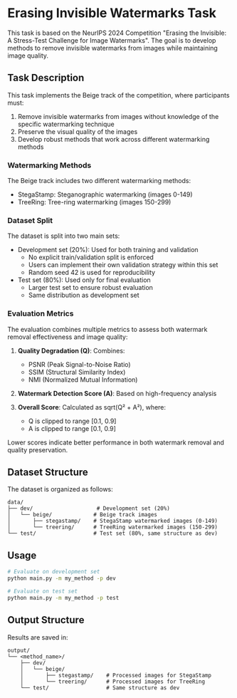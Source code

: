 # Erasing Invisible Watermarks Task

This task is based on the NeurIPS 2024 Competition "Erasing the Invisible: A Stress-Test Challenge for Image Watermarks". The goal is to develop methods to remove invisible watermarks from images while maintaining image quality.

## Task Description

This task implements the Beige track of the competition, where participants must:
1. Remove invisible watermarks from images without knowledge of the specific watermarking technique
2. Preserve the visual quality of the images
3. Develop robust methods that work across different watermarking methods

### Watermarking Methods
The Beige track includes two different watermarking methods:
- StegaStamp: Steganographic watermarking (images 0-149)
- TreeRing: Tree-ring watermarking (images 150-299)

### Dataset Split
The dataset is split into two main sets:
- Development set (20%): Used for both training and validation
  - No explicit train/validation split is enforced
  - Users can implement their own validation strategy within this set
  - Random seed 42 is used for reproducibility
- Test set (80%): Used only for final evaluation
  - Larger test set to ensure robust evaluation
  - Same distribution as development set

### Evaluation Metrics
The evaluation combines multiple metrics to assess both watermark removal effectiveness and image quality:

1. **Quality Degradation (Q)**: Combines:
   - PSNR (Peak Signal-to-Noise Ratio)
   - SSIM (Structural Similarity Index)
   - NMI (Normalized Mutual Information)

2. **Watermark Detection Score (A)**: Based on high-frequency analysis

3. **Overall Score**: Calculated as sqrt(Q² + A²), where:
   - Q is clipped to range [0.1, 0.9]
   - A is clipped to range [0.1, 0.9]

Lower scores indicate better performance in both watermark removal and quality preservation.

## Dataset Structure

The dataset is organized as follows:

```
data/
├── dev/                    # Development set (20%)
│   └── beige/             # Beige track images
│       ├── stegastamp/    # StegaStamp watermarked images (0-149)
│       └── treering/      # TreeRing watermarked images (150-299)
└── test/                  # Test set (80%, same structure as dev)
```

## Usage

```bash
# Evaluate on development set
python main.py -m my_method -p dev

# Evaluate on test set
python main.py -m my_method -p test
```

## Output Structure

Results are saved in:
```
output/
└── <method_name>/
    ├── dev/
    │   └── beige/
    │       ├── stegastamp/    # Processed images for StegaStamp
    │       └── treering/      # Processed images for TreeRing
    └── test/                  # Same structure as dev
```


